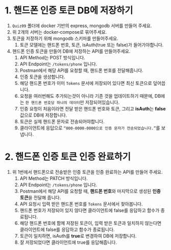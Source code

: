 # 1. 핸드폰 인증 토큰 DB에 저장하기

1. `Quiz09` 폴더에 docker 기반의 express, mongodb 서버를 만들어 주세요.
2. 위 2개의 서버는 docker-compose로 묶어주세요.
3. 토큰을 저장하기 위해 mongodb 스키마를 만들어주세요.
   1. 토큰 모델에는 핸드폰 번호, 토큰, isAuth(true 또는 false)가 들어가야합니다.
4. 핸드폰 인증 토큰을 만들어 DB에 저장하는 API를 만들어주세요.
   1. API Method는 POST 방식입니다.
   2. API Endpoint는 `/tokens/phone` 입니다.
   3. Postman에서 해당 API를 요청할 때, 핸드폰 번호를 전달해줍니다.
   4. 인증 토큰을 생성합니다.
   5. 해당 핸드폰 번호가 이미 `Tokens` 문서에 저장되어 있다면 최신 토큰으로 덮어씁니다.
   6. 요청을 여러번해도 추가되는것이 아니라 기존 것을 업데이트하기 때문에, DB에는 `한 핸드폰 번호당 하나의 데이터`만 저장되어있습니다.
   7. 인증 요청이 처음이라면 전달 받은 핸드폰 번호와 토큰, 그리고 **isAuth**는 **false** 값으로 DB에 저장합니다.
   8. 토큰은 실제 핸드폰 문자로 전송되어야합니다.
   9. 클라이언트에 응답으로 `“000-0000-0000으로 인증 문자가 전송되었습니다.”`를 보냅니다.

# 2. 핸드폰 인증 토큰 인증 완료하기

1. 위 1번에서 핸드폰으로 전송받은 인증 토큰을 인증 완료하는 API를 만들어 주세요.
   1. API Method는 PATCH 방식입니다.
   2. API Endpoint는 `/tokens/phone` 입니다.
   3. Postman에서 해당 API를 요청할 때, **핸드폰 번호**와 마지막으로 생성된 **인증 토큰**을 전달해 줍니다.
   4. API 요청시 입력 받은 핸드폰 번호를 `Tokens` 문서에서 찾아봅니다.
   5. 핸드폰 번호가 저장되어 있지 않다면 클라이언트에 false를 응답하고 함수가 종료됩니다.
   6. 해당 핸드폰 번호에 함께 저장된 토큰이, 입력 받은 토큰과 일치하지 않는다면 클라이언트에 false를 응답하고 함수가 종료됩니다.
   7. 토큰이 일치하면, isAuth를 **true**로 변경하여 DB에 저장합니다.
   8. 잘 저장되었다면 클라이언트에 true를 응답해줍니다.
